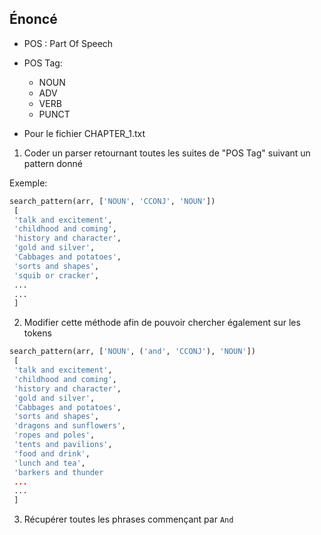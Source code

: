 Énoncé
---

- POS : Part Of Speech
- POS Tag:
    - NOUN
    - ADV
    - VERB
    - PUNCT

- Pour le fichier CHAPTER_1.txt

1. Coder un parser retournant toutes les suites de "POS Tag" suivant un pattern donné

Exemple:
```python
search_pattern(arr, ['NOUN', 'CCONJ', 'NOUN'])
 [
 'talk and excitement',
 'childhood and coming',
 'history and character',
 'gold and silver',
 'Cabbages and potatoes',
 'sorts and shapes',
 'squib or cracker',
 ...
 ...
 ]
```

2. Modifier cette méthode afin de pouvoir chercher également sur les tokens

```python
search_pattern(arr, ['NOUN', ('and', 'CCONJ'), 'NOUN'])
 [
 'talk and excitement',
 'childhood and coming',
 'history and character',
 'gold and silver',
 'Cabbages and potatoes',
 'sorts and shapes',
 'dragons and sunflowers',
 'ropes and poles',
 'tents and pavilions',
 'food and drink',
 'lunch and tea',
 'barkers and thunder
 ...
 ...
 ]
 ```

 3. Récupérer toutes les phrases commençant par `And`